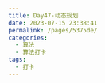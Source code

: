 ```yaml
---
title: Day47-动态规划
date: 2023-07-15 23:38:41
permalink: /pages/5375de/
categories:
  - 算法
  - 算法打卡
tags:
  - 打卡
---
```

